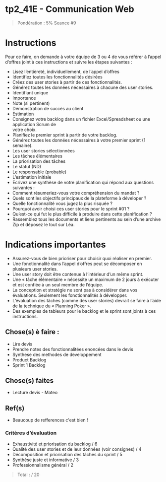 # tp2_41E - Communication Web

> Pondération : 5%
> Seance #9

# Instructions

Pour ce faire, on demande à votre équipe de 3 ou 4 de vous référer à l’appel d’offres joint à ces instructions et suivre les étapes suivantes :

- Lisez l’entièreté, individuellement, de l’appel d’offres
- Identifiez toutes les fonctionnalités désirées
- Créez des user stories à partir de ces fonctionnalités.
- Générez toutes les données nécessaires à chacune des user stories.
- Identifiant unique
- Importance
- Note (si pertinent)
- Démonstration de succès au client
- Estimation
- Consignez votre backlog dans un fichier Excel/Spreadsheet ou une application Scrum de  
  votre choix.
- Planifiez le premier sprint à partir de votre backlog.
- Générez toutes les données nécessaires à votre premier sprint (1 semaine).
- Les user stories sélectionnées
- Les tâches élémentaires
- La priorisation des tâches
- Le statut (ND)
- Le responsable (probable)
- L’estimation initiale
- Écrivez une synthèse de votre planification qui répond aux questions suivantes :
- Comment résumeriez-vous votre compréhension du mandat ?
- Quels sont les objectifs principaux de la plateforme à déveloper ?
- Quelle fonctionnalité vous jugez la plus risquée ?
- Pourquoi avoir choisi ces user stories pour le sprint #01 ?
- Qu’est-ce qui fut le plus difficile à produire dans cette planification ?
- Rassemblez tous les documents et liens pertinents au sein d’une archive Zip et déposez le
  tout sur Léa.

# Indications importantes

- Assurez-vous de bien prioriser pour choisir quoi réaliser en premier.
- Une fonctionnalité dans l’appel d’offres peut se décomposer en plusieurs user stories.
- Une user story doit être contenue à l’intérieur d’un même sprint.
- Une « tâche élémentaire » nécessite un maximum de 2 jours à exécuter et est confiée à un
  seul membre de l’équipe.
- La conception et stratégie ne sont pas à considérer dans vos évaluations. Seulement les
  fonctionnalités à développer.
- L’évaluation des tâches (comme des user stories) devrait se faire à l’aide de la technique
  du « Planning Poker ».
- Des exemples de tableurs pour le backlog et le sprint sont joints à ces instructions.

## Chose(s) è faire :

- Lire devis
- Prendre notes des fonctionnalitées enoncées dans le devis
- Synthese des methodes de developpement
- Product Backlog
- Sprint 1 Backlog

## Chose(s) faites

- Lecture devis - Mateo

## Ref(s)

- Beaucoup de refferences c'est bien !

### Critères d’évaluation

- Exhaustivité et priorisation du backlog / 6
- Qualité des user stories et de leur données (voir consignes) / 4
- Décomposition et priorisation des tâches du sprint / 5
- Synthèse juste et informative / 3
- Professionnalisme général / 2

> Total : / 20
